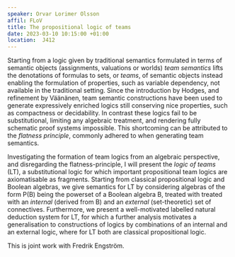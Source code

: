```yaml
---
speaker: Orvar Lorimer Olsson
affil: FLoV
title: The propositional logic of teams
date: 2023-03-10 10:15:00 +01:00
location:  J412
---
```

Starting from a logic given by traditional semantics formulated in terms of semantic objects (assignments, valuations or worlds) *team semantics* lifts the denotations of formulas to sets, or *teams*, of semantic objects instead enabling the formulation of properties, such as variable dependency, not available in the traditional setting.
Since the introduction by Hodges, and refinement by Väänänen, team semantic constructions have been used to generate expressively enriched logics still conserving nice properties, such as compactness or decidability.
In contrast these logics fail to be substitutional, limiting any algebraic treatment, and rendering fully schematic proof systems impossible.
This shortcoming can be attributed to the *flatness principle*, commonly adhered to when generating team semantics.

Investigating the formation of team logics from an algebraic perspective, and disregarding the flatness-principle, I will present the *logic of teams* (LT), a substitutional logic for which important propositional team logics are axiomatisable as fragments.
Starting from classical propositional logic and Boolean algebras, we give semantics for LT by considering algebras of the form P(B) being the powerset of a Boolean algebra B, treated with treated with an *internal* (derived from B) and an *external* (set-theoretic) set of connectives.
Furthermore, we present a well-motivated labelled natural deduction system for LT, for which a further analysis motivates a generalisation to constructions of logics by  combinations of an internal and an external logic, where for LT both are classical propositional logic.

This is joint work with Fredrik Engström.

